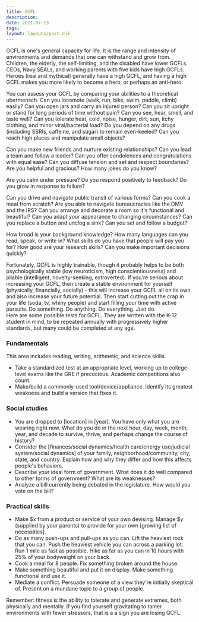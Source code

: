 ```yaml
---
title: GCFL
description: 
date: 2021-07-13
tags: 
layout: layouts/post.njk
---
```


GCFL is one's general capacity for life. It is the range and intensity of environments and demands that one can withstand and grow from. Children, the elderly, the self-limiting, and the disabled have lower GCFLs. CEOs, Navy SEALs, and working parents with five kids have high GCFLs. Heroes  (real and mythical) generally have a high GCFL, and having a high GCFL makes you more likely to become a hero, or perhaps an anti-hero. 

You can assess your GCFL by comparing your abilities to a theoretical ubermensch. Can you locomote (walk, run, bike, swim, paddle, climb) easily? Can you open jars and carry an injured person? Can you sit upright or stand for long periods of time without pain? Can you see, hear, smell, and taste well? Can you tolerate heat, cold, noise, hunger, dirt, sun, itchy clothing, and minor viral/bacterial load? Do you depend on any drugs (including SSRIs, caffeine, and sugar) to remain even-keeled? Can you reach high places and manipulate small objects? 

Can you make new friends and nurture existing relationships? Can you lead a team and follow a leader? Can you offer condolences and congratulations with equal ease? Can you diffuse tension and set and respect boundaries? Are you helpful and gracious? How many jokes do you know? 

Are you calm under pressure? Do you respond positively to feedback? Do you grow in response to failure? 

Can you drive and navigate public transit of various forms? Can you cook a meal from scratch? Are you able to navigate bureaucracies like the DMV and the IRS? Can you arrange and decorate a room so it's functional and beautiful? Can you adapt your appearance to changing circumstances? Can you replace a button and unclog a sink? Can you set and follow a budget? 

How broad is your background knowledge? How many languages can you read, speak, or write in? What skills do you have that people will pay you for? How good are your research skills? Can you make important decisions quickly? 

Fortunately, GCFL is highly trainable, though it probably helps to be both psychologically stable (low neuroticism, high conscientiousness) and pliable (intelligent, novelty-seeking, extroverted). If you're serious about increasing your GCFL, then create a stable environment for yourself (physically, financially, socially) - this will increase your GCFL all on its own and also increase your future potential. Then start cutting out the crap in your life (soda, tv, whiny people) and start filling your time with active pursuits. Do something. Do anything. Do everything. Just do.  
Here are some possible tests for GCFL. They are written with the K-12 student in mind, to be repeated annually with progressively higher standards, but many could be completed at any age. 

### Fundamentals

This area includes reading, writing, arithmetic, and science skills. 

* Take a standardized test at an appropriate level, working up to college-level exams like the GRE if precocious. Academic competitions also count.
* Make/build a commonly-used tool/device/appliance. Identify its greatest weakness and build a version that fixes it.

### Social studies

* You are dropped to [location] in [year]. You have only what you are wearing right now. What do you do in the next hour, day, week, month, year, and decade to survive, thrive, and perhaps change the course of history?
* Consider the [finances/social dynamics/health care/energy use/judicial system/social dynamics] of your family, neighborhood/community, city, state, and country. Explain how and why they differ and how this affects people's behaviors.
* Describe your ideal form of government. What does it do well compared to other forms of government? What are its weaknesses?
* Analyze a bill currently being debated in the legislature. How would you vote on the bill?

### Practical skills

* Make $x from a product or service of your own devising. Manage $y (supplied by your parents) to provide for your own [growing list of necessities].
* Do as many push-ups and pull-ups as you can. Lift the heaviest rock that you can. Push the heaviest vehicle you can across a parking lot. Run 1 mile as fast as possible. Hike as far as you can in 10 hours with 25% of your bodyweight on your back.
* Cook a meal for 8 people. Fix something broken around the house.
* Make something beautiful and put it on display. Make something functional and use it.
* Mediate a conflict. Persuade someone of a view they're initially skeptical of. Present on a mundane topic to a group of people.

Remember: fitness is the ability to tolerate and generate extremes, both physically and mentally. If you find yourself gravitating to tamer environments with fewer stressors, that is a a sign you are losing GCFL. 
